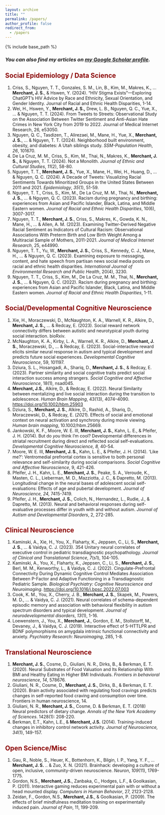 ```yaml
---
layout: archive
title: ""
permalink: /papers/
author_profile: false
redirect_from:
  - /papers
---
```


{% include base_path %}


###  *<div class="wordwrap">You can also find my articles on <a href="{{site.author.googlescholar}}">my Google Scholar profile</a>.</div>*

## <span style="color:darkred">Social Epidemiology / Data Science</span> 

1. Criss, S., Nguyen, T. T., Gonzales, S. M., Lin, B., Kim, M., Makres, K., ... **Merchant, J. S.**, & Hswen, Y. (2024). “HIV Stigma Exists”—Exploring ChatGPT’s HIV Advice by Race and Ethnicity, Sexual Orientation, and Gender Identity. Journal of Racial and Ethnic Health Disparities, 1-14.
1. Wei, H., Hswen, Y., **Merchant, J. S.,** Drew, L. B., Nguyen, Q. C., Yue, X., ... & Nguyen, T. T. (2024). From Tweets to Streets: Observational Study on the Association Between Twitter Sentiment and Anti-Asian Hate Crimes in New York City from 2019 to 2022. Journal of Medical Internet Research, 26, e53050.
1. Nguyen, Q. C., Tasdizen, T., Alirezaei, M., Mane, H., Yue, X., **Merchant, J. S.**, ... & Nguyen, T. T. (2024). Neighborhood built environment, obesity, and diabetes: A Utah siblings study. *SSM-Population Health*, *26*, 101670.
1. De La Cruz, M. M., Criss, S., Kim, M., Thai, N., Makres, K., **Merchant, J. S.**, & Nguyen, T. T. (2024). Not a Monolith. *Journal of Ethnic and Cultural Studies*, *11*(2), 58-80.
1. Nguyen, T. T., **Merchant, J. S.**, Yue, X., Mane, H., Wei, H., Huang, D., ... & Nguyen, Q. C. (2024). A Decade of Tweets: Visualizing Racial Sentiments Towards Minoritized Groups in the United States Between 2011 and 2021. *Epidemiology*, *35*(1), 51-59.
1. Nguyen, T. T., Criss, S., Kim, M., De La Cruz, M. M., Thai, N., **Merchant, J. S.**, ... & Nguyen, Q. C. (2023). Racism during pregnancy and birthing: experiences from Asian and Pacific Islander, Black, Latina, and Middle Eastern women. *Journal of Racial and Ethnic Health Disparities*, 10(6), 3007-3017.
1. Nguyen, T. T., **Merchant, J. S.**, Criss, S., Makres, K., Gowda, K. N., Mane, H., ... & Allen, A. M. (2023). Examining Twitter-Derived Negative Racial Sentiment as Indicators of Cultural Racism: Observational Associations With Preterm Birth and Low Birth Weight Among a Multiracial Sample of Mothers, 2011-2021. *Journal of Medical Internet Research*, 25, e44990.
1. Nguyen, T. T., Yu, W., **Merchant, J. S.**, Criss, S., Kennedy, C. J., Mane, H., ... & Nguyen, Q. C. (2023). Examining exposure to messaging, content, and hate speech from partisan news social media posts on racial and ethnic health disparities. *International Journal of Environmental Research and Public Health*, 20(4), 3230.
1. Nguyen, T. T., Criss, S., Kim, M., De La Cruz, M. M., Thai, N., **Merchant, J. S.**, ... & Nguyen, Q. C. (2022). Racism during pregnancy and birthing: experiences from Asian and Pacific Islander, Black, Latina, and Middle Eastern women. *Journal of Racial and Ethnic Health Disparities*, 1-11.


## <span style="color:darkred">Social/Developmental Cognitive Neuroscience</span> 

1. Xie, H., Moraczewski, D., McNaughton, K. A., Warnell, K. R., Alkire, D., **Merchant, J. S.,** ... & Redcay, E. (2023). Social reward network connectivity differs between autistic and neurotypical youth during social interaction. bioRxiv.
1. McNaughton, K. A., Kirby, L. A., Warnell, K. R., Alkire, D., **Merchant, J. S.**, Moraczewski, D., ... & Redcay, E. (2023). Social-interactive reward elicits similar neural response in autism and typical development and predicts future social experiences. *Developmental Cognitive Neuroscience*, 59, 101197.
1. Dziura, S. L., Hosangadi, A., Shariq, D., **Merchant, J. S.**, & Redcay, E. (2023). Partner similarity and social cognitive traits predict social interaction success among strangers. *Social Cognitive and Affective Neuroscience*, 18(1), nsad045.
1. **Merchant, J.S.**, Alkire, D., & Redcay, E. (2022). Neural Similarity between mentalizing and live social interaction during the transition to adolescence. *Human Brain Mapping*, 43(13), 4074–4090. https://doi.org/10.1002/hbm.25903
1. Dziura, S., **Merchant, J. S.**, Alkire, D., Rashid, A., Shariq, D., Moraczewski, D., & Redcay, E. (*2021*). Effects of social and emotional context on neural activation and synchrony during movie viewing. *Human brain mapping*, 10.1002/hbm.25669. 
1. Jankowski, K. F., Moore, W. E. III, **Merchant, J. S.**, Kahn, L. E., & Pfeifer, J. H. (2014). But do *you* think I’m cool? Developmental differences in striatal recruitment during direct and reflected social self-evaluations. *Developmental Cognitive Neuroscience, 8,* 40-54.
1. Moore, W. E. III, **Merchant, J. S.**, Kahn, L. E., & Pfeifer, J. H. (2014). ‘Like me?’: Ventromedial prefrontal cortex is sensitive to both personal relevance and self-similarity during social comparisons. *Social Cognitive and Affective Neuroscience*, 9, 421-426.
1. Pfeifer, J. H., Kahn, L. E., **Merchant, J. S.**, Peake, S. A., Veroude, K., Masten, C. L., Lieberman, M. D., Mazziotta, J. C., & Dapretto, M. (2013). Longitudinal change in the neural bases of adolescent social self-evaluations: Effects of age and pubertal development. *Journal of Neuroscience, 24,* 7415-7419.
1. Pfeifer, J. H., **Merchant, J. S.**, Colich, N., Hernandez, L., Rudie, J., & Dapretto, M. (2013). Neural and behavioral responses during self-evaluative processes differ in youth with and without autism. *Journal of Autism and Developmental Disorders*, 2, 272-285.


## <span style="color:darkred">Clinical Neuroscience</span> 

1. Kaminski, A., Xie, H., You, X., Flaharty, K., Jeppsen, C., Li, S., **Merchant, J. S**., ... & Vaidya, C. J. (2023). 354 Unitary neural correlates of executive control in pediatric transdiagnostic psychopathology. *Journal of Clinical and Translational Science*, *7*(s1), 104-105.
1. Kaminski, A., You, X., Flaharty, K., Jeppsen, C., Li, S., **Merchant, J. S.**, Berl, M. M., Kenworthy, L., & Vaidya, C. J. (2022). Cingulate-Prefrontal Connectivity During Dynamic Cognitive Control Mediates Association Between P-Factor and Adaptive Functioning in a Transdiagnostic Pediatric Sample. *Biological Psychiatry: Cognitive Neuroscience and Neuroimaging*. https://doi.org/10.1016/j.bpsc.2022.07.003
1. Cook, K. M., You, X., Cherry, J. B., **Merchant, J. S.**, Skapek, M., Powers, M. D., ... & Vaidya, C. J. (2021). Neural correlates of schema-dependent episodic memory and association with behavioral flexibility in autism spectrum disorders and typical development. *Journal of neurodevelopmental disorders*, *13*(1), 1-16.
1. Loewenstern, J., You, X., **Merchant, J.**, Gordon, E. M., Stollstorff, M., Devaney, J., & Vaidya, C. J. (2019). Interactive effect of 5-HTTLPR and BDNF polymorphisms on amygdala intrinsic functional connectivity and anxiety. *Psychiatry Research: Neuroimaging*, 285, 1-8.


## <span style="color:darkred">Translational Neuroscience</span> 

1. **Merchant, J. S.**, Cosme, D., Giuliani, N. R., Dirks, B., & Berkman, E. T. (2020). Neural Substrates of Food Valuation and Its Relationship With BMI and Healthy Eating in Higher BMI Individuals. *Frontiers in behavioral neuroscience*, *14*, 578676.
1. Giuliani, N. R., Cosme, D., **Merchant, J. S.**, Dirks, B., & Berkman, E. T. (2020). Brain activity associated with regulating food cravings predicts changes in self-reported food craving and consumption over time. Frontiers in human neuroscience, 14.
1. Giuliani, N. R., **Merchant, J. S.**, Cosme, D. & Berkman, E. T. (2018) Neural predictors of dietary change. *Annals of the New York Academy of Sciences*. 1428(1): 208-220.
1. Berkman, E.T., Kahn, L.E., & **Merchant, J.S.** (2014). Training-induced changes in inhibitory control network activity. *Journal of Neuroscience, 34*(1), 149-157.

## <span style="color:darkred">Open Science/Misc</span> 

1. Gau, R., Noble, S., Heuer, K., Bottenhorn, K., Bilgin, I. P., Yang, Y. F., … **Merchant, J. S.** .. & Zuo, X. N. (2021). Brainhack: developing a culture of open, inclusive, community-driven neuroscience. *Neuron*, *109*(11), 1769-1775.
1. Gordon, N.S., **Merchant, J.S.**, Zanbaka, C., Hodges, L.F., & Goolkasian, P. (2011). Interactive gaming reduces experimental pain with or without a head mounted display. *Computers in Human Behavior*, 27, 2123-2128.
1. Zeidan, F., Gordon, N.S., **Merchant, J.S.**, & Goolkasian, P.  (2009). The effects of brief mindfulness meditation training on experimentally induced pain. *Journal of Pain*, 11, 199-209.


